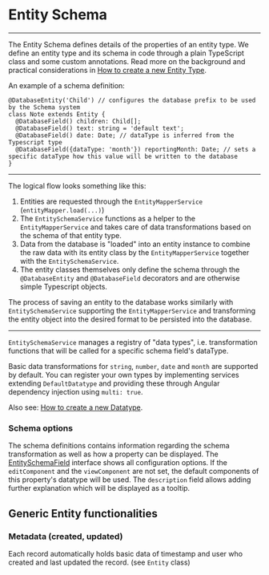 # Entity Schema

---

The Entity Schema defines details of the properties of an entity type.
We define an entity type and its schema in code through a plain TypeScript class and some custom annotations.
Read more on the background and practical considerations in [How to create a new Entity Type](../how-to-guides/create-a-new-entity-type.html).

An example of a schema definition:

```
@DatabaseEntity('Child') // configures the database prefix to be used by the Schema system
class Note extends Entity {
  @DatabaseField() children: Child[];
  @DatabaseField() text: string = 'default text';
  @DatabaseField() date: Date; // dataType is inferred from the Typescript type
  @DatabaseField({dataType: 'month'}) reportingMonth: Date; // sets a specific dataType how this value will be written to the database
}
```

---

The logical flow looks something like this:

1. Entities are requested through the `EntityMapperService` (`entityMapper.load(...)`)
2. The `EntitySchemaService` functions as a helper to the `EntityMapperService`
   and takes care of data transformations based on the schema of that entity type.
3. Data from the database is "loaded" into an entity instance to combine the raw data
   with its entity class by the `EntityMapperService` together with the `EntitySchemaService`.
4. The entity classes themselves only define the schema through the `@DatabaseEntity` and `@DatabaseField` decorators
   and are otherwise simple Typescript objects.

The process of saving an entity to the database works similarly with `EntitySchemaService`
supporting the `EntityMapperService` and transforming the entity object into the desired format to be persisted into the database.

---

`EntitySchemaService` manages a registry of "data types",
i.e. transformation functions that will be called for a specific schema field's dataType.

Basic data transformations for `string`, `number`, `date` and `month` are supported by default.
You can register your own types by implementing services extending `DefaultDatatype` and
providing these through Angular dependency injection using `multi: true`.

Also see: [How to create a new Datatype](../how-to-guides/create-a-new-datatype.html).

### Schema options

The schema definitions contains information regarding the schema transformation as well as how a property can be displayed.
The [EntitySchemaField](../../interfaces/EntitySchemaField.html) interface shows all configuration options.
If the `editComponent` and the `viewComponent` are not set, the default components of this property's datatype will be used.
The `description` field allows adding further explanation which will be displayed as a tooltip.

## Generic Entity functionalities

### Metadata (created, updated)

Each record automatically holds basic data of timestamp and user who created and last updated the record.
(see `Entity` class)
